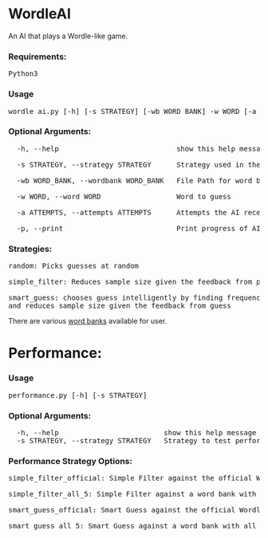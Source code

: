 # WordleAI

An AI that plays a Wordle-like game.

### Requirements:
<pre>Python3</pre>

### Usage
<pre>
wordle_ai.py [-h] [-s STRATEGY] [-wb WORD_BANK] -w WORD [-a ATTEMPTS] [-p]
</pre>

### Optional Arguments:
<pre>
  -h, --help                            show this help message and exit

  -s STRATEGY, --strategy STRATEGY      Strategy used in the game

  -wb WORD_BANK, --wordbank WORD_BANK   File Path for word bank to be used

  -w WORD, --word WORD                  Word to guess

  -a ATTEMPTS, --attempts ATTEMPTS      Attempts the AI receives

  -p, --print                           Print progress of AI as it makes guesses
</pre>

### Strategies:
<pre>
random: Picks guesses at random

simple_filter: Reduces sample size given the feedback from previous guess

smart_guess: chooses guess intelligently by finding frequency of letters to eliminate as many options as possible
and reduces sample size given the feedback from guess
</pre>

There are various [word banks](word_banks/) available for user.

# Performance:
### Usage
<pre>
performance.py [-h] [-s STRATEGY]
</pre>
### Optional Arguments:
<pre>
  -h, --help                         show this help message and exit
  -s STRATEGY, --strategy STRATEGY   Strategy to test performance for
</pre>

### Performance Strategy Options:
<pre>
simple_filter_official: Simple Filter against the official Wordle word list

simple_filter_all_5: Simple Filter against a word bank with all 5 letter words

smart_guess_official: Smart Guess against the official Wordle word list

smart_guess_all_5: Smart Guess against a word bank with all 5 letter words
</pre>